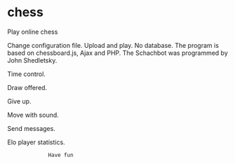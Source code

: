 chess
=====

Play online chess

Change configuration file.
Upload and play.
No database. The program is based on chessboard.js, Ajax and PHP.
The Schachbot was programmed by John Shedletsky.

Time control.

Draw offered.

Give up.

Move with sound.

Send messages.

Elo player statistics.
                 
                 Have fun
